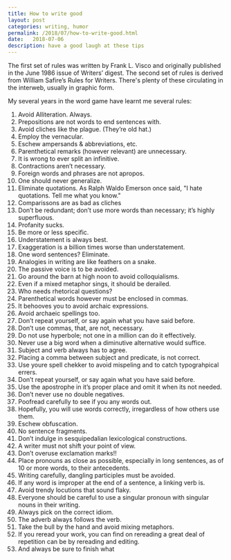 ```yaml
---
title: How to write good
layout: post
categories: writing, humor
permalink: /2018/07/how-to-write-good.html
date:   2018-07-06 
description: have a good laugh at these tips
---
```


The first set of rules was written by Frank L. Visco and originally published in the June 1986 issue of Writers’ digest. The second set of rules is derived from William Safire’s Rules for Writers. There's plenty of these circulating in the interweb, usually in graphic form.

 

My several years in the word game have learnt me several rules:

1. Avoid Alliteration. Always.
2. Prepositions are not words to end sentences with.
3. Avoid cliches like the plague. (They’re old hat.)
4. Employ the vernacular.
5. Eschew ampersands & abbreviations, etc.
6. Parenthetical remarks (however relevant) are unnecessary.
7. It is wrong to ever split an infinitive.
8. Contractions aren’t necessary.
9. Foreign words and phrases are not apropos.
10. One should never generalize.
11. Eliminate quotations. As Ralph Waldo Emerson once said, "I hate quotations. Tell me what you know."
12. Comparissons are as bad as cliches
13. Don’t be redundant; don’t use more words than necessary; it’s highly superfluous.
14. Profanity sucks.
15. Be more or less specific.
16. Understatement is always best.
17. Exaggeration is a billion times worse than understatement.
18. One word sentences? Eliminate.
19. Analogies in writing are like feathers on a snake.
20. The passive voice is to be avoided.
21. Go around the barn at high noon to avoid colloquialisms.
22. Even if a mixed metaphor sings, it should be derailed.
23. Who needs rhetorical questions?
24. Parenthetical words however must be enclosed in commas.
25. It behooves you to avoid archaic expressions.
26. Avoid archaeic spellings too.
27. Don’t repeat yourself, or say again what you have said before.
28. Don’t use commas, that, are not, necessary.
29. Do not use hyperbole; not one in a million can do it effectively.
30. Never use a big word when a diminutive alternative would suffice.
31. Subject and verb always has to agree.
32. Placing a comma between subject and predicate, is not correct.
33. Use youre spell chekker to avoid mispeling and to catch typograhpical errers.
34. Don’t repeat yourself, or say again what you have said before.
35. Use the apostrophe in it’s proper place and omit it when its not needed.
36. Don’t never use no double negatives.
37. Poofread carefully to see if you any words out.
38. Hopefully, you will use words correctly, irregardless of how others use them.
39. Eschew obfuscation.
40. No sentence fragments.
41. Don’t indulge in sesquipedalian lexicological constructions.
42. A writer must not shift your point of view.
43. Don’t overuse exclamation marks!!
44. Place pronouns as close as possible, especially in long sentences, as of 10 or more words, to their antecedents.
45. Writing carefully, dangling participles must be avoided.
46. If any word is improper at the end of a sentence, a linking verb is.
47. Avoid trendy locutions that sound flaky.
48. Everyone should be careful to use a singular pronoun with singular nouns in their writing.
49. Always pick on the correct idiom.
50. The adverb always follows the verb.
51. Take the bull by the hand and avoid mixing metaphors.
52. If you reread your work, you can find on rereading a great deal of repetition can be by rereading and editing.
53. And always be sure to finish what

 
